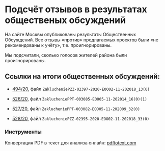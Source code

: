# Подсчёт отзывов в результатах общественых обсуждений

На сайте Москвы опубликованы результаты Общественных Обсуждений. Все отзывы «против» предлагаемых проектов были «не рекомендованы к учёту», т.е. проигнорированы.

Мы подсчитали, сколько голосов жителей района были проигнорированы.

## Ссылки на итоги общественных обсуждений:

- [494/20](https://www.mos.ru/mka/documents/gorodskaya-komissiya-po-voprosam-gradostroitelstva-zemlepolzovaniya-i-zastroiki/zaklyucheniya_o_rezultatakh_obshchestvennykh_obsuzhdeniy/view/245932220/), файл `ZaklucheniePZZ-02397-2020-EOO02-11-202018_13(0)`

- [526/20](https://www.mos.ru/mka/documents/gorodskaya-komissiya-po-voprosam-gradostroitelstva-zemlepolzovaniya-i-zastroiki/zaklyucheniya_o_rezultatakh_obshchestvennykh_obsuzhdeniy/view/245964220/), файл `ZaklucheniePPT-003085-EOO05-11-202014_16(0)(1)`

- [527/20](https://www.mos.ru/mka/documents/gorodskaya-komissiya-po-voprosam-gradostroitelstva-zemlepolzovaniya-i-zastroiki/zaklyucheniya_o_rezultatakh_obshchestvennykh_obsuzhdeniy/view/245966220/), файл `ZaklucheniePPT-003082-EOO05-11-202009_32(0)`

- [528/20](https://www.mos.ru/mka/documents/gorodskaya-komissiya-po-voprosam-gradostroitelstva-zemlepolzovaniya-i-zastroiki/zaklyucheniya_o_rezultatakh_obshchestvennykh_obsuzhdeniy/view/245967220/), файл `ZaklucheniePZZ-02395-2020-EOO02-11-202018_33(0)`


### Инструменты
Конвертация PDF в текст для анализа онлайн: [pdftotext.com](https://pdftotext.com/)

